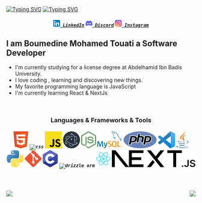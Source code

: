 [![Typing SVG](https://readme-typing-svg.herokuapp.com?font=Fira+Code&weight=500&size=30&pause=1000&center=true&vCenter=true&repeat=false&random=false&width=190&lines=Hello+I'm)](https://github.com/PLMohamed)
[![Typing SVG](https://readme-typing-svg.herokuapp.com?font=Fira+Code&weight=500&size=30&pause=1000&color=2C74B3&vCenter=true&repeat=true&random=false&width=430&lines=;Boumedine+Mohamed+Touati;Full+Stack+Developer)](https://github.com/PLMohamed)
<h5 align="center">
  <code><a href="https://www.linkedin.com/in/mohamed-touati-boumedine/" title="LinkedIn Profile"><img width="18" src="IMAGES/linkedin.svg"> LinkedIn</a></code>
  <code><a href="https://www.discord.com/users/plmohamed" title="Discord Profile"><img width="18" src="IMAGES/discord.svg"> Discord</a></code>
  <code><a href="https://www.instagram.com/mohamed_boumedine/" title="Instagram Profile"><img width="18" src="IMAGES/instagram.svg"> Instagram</a></code>
</h5>
<h2>I am Boumedine Mohamed Touati a Software Developer</h2>
<ul>
<li>I'm currently studying for a license degree at Abdelhamid Ibn Badis University.</li>
<li>I love coding , learning and discovering new things.</li>
<li>My favorite programming language is JavaScript</li>
<li>I'm currently learning React & NextJs</li>
</ul>

<br/>
<h3 align="center">Languages & Frameworks & Tools</h3>
<h5 align="center">
  <code><img title="html" src="IMAGES/html.svg" height="45"></code>
  <code><img title="css" src="IMAGES/css.svg" height="45"></code>
  <code><img title="javascript" src="IMAGES/javascript.svg" height="45"></code>
  <code><img title="electron" src="IMAGES/electron.svg" height="45"></code>
  <code><img title="node js" src="IMAGES/node-js.svg" height="45"></code>
  <code><img title="mysql" src="IMAGES/mysql.svg" height="45"></code>
  <code><img title="php" src="IMAGES/php.svg" height="45"></code>
  <code><img title="visual studio code" src="IMAGES/vs-code.svg" height="45"></code>
  <code><img title="java" src="IMAGES/java.svg" height="45"></code>
  <code><img title="python" src="IMAGES/python.svg" height="45"></code>
  <code><img title="git" src="IMAGES/git.svg" height="45"></code>
  <code><img title="c" src="IMAGES/c.svg" height="45"></code>
  <code><img title="drizzle orm" src="IMAGES/drizzle_orm.ico" height="45"></code>
  <code><img title="React" src="IMAGES/react.svg" height="45"></code>
  <code><img title="Next js" src="IMAGES/next-js.svg" height="45"></code>

</h5>

<br><br/>
<picture>
  <source srcset="https://github-readme-stats.vercel.app/api?username=PLMohamed&show_icons=true" media="(prefers-color-scheme: light), (prefers-color-scheme: no-preference)"/>
  <img align="left" src="https://github-readme-stats.vercel.app/api?username=PLMohamed&show_icons=true&theme=dark" />
</picture>
<picture>
  <source srcset="https://github-readme-stats.vercel.app/api/top-langs/?username=PLMohamed" media="(prefers-color-scheme: light), (prefers-color-scheme: no-preference)"/>
  <img align="right" src="https://github-readme-stats.vercel.app/api/top-langs/?username=PLMohamed&theme=dark" />
</picture>


